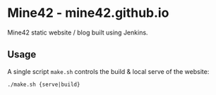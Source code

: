 # Mine42 - mine42.github.io

Mine42 static website / blog built using Jenkins.

## Usage

A single script `make.sh` controls the build & local serve of the website:

```
./make.sh {serve|build}
```
